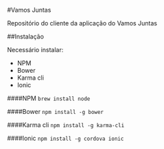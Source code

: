 #Vamos Juntas

Repositório do cliente da aplicação do Vamos Juntas


##Instalação

Necessário instalar:

* NPM
* Bower
* Karma cli
* Ionic


####NPM
`brew install node`

####Bower
`npm install -g bower`

####Karma cli
`npm install -g karma-cli`

####Ionic
`npm install -g cordova ionic`

